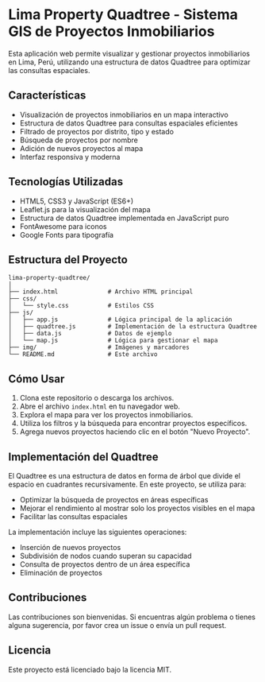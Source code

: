 # Lima Property Quadtree - Sistema GIS de Proyectos Inmobiliarios

Esta aplicación web permite visualizar y gestionar proyectos inmobiliarios en Lima, Perú, utilizando una estructura de datos Quadtree para optimizar las consultas espaciales.

## Características

- Visualización de proyectos inmobiliarios en un mapa interactivo
- Estructura de datos Quadtree para consultas espaciales eficientes
- Filtrado de proyectos por distrito, tipo y estado
- Búsqueda de proyectos por nombre
- Adición de nuevos proyectos al mapa
- Interfaz responsiva y moderna

## Tecnologías Utilizadas

- HTML5, CSS3 y JavaScript (ES6+)
- Leaflet.js para la visualización del mapa
- Estructura de datos Quadtree implementada en JavaScript puro
- FontAwesome para iconos
- Google Fonts para tipografía

## Estructura del Proyecto

```
lima-property-quadtree/
│
├── index.html              # Archivo HTML principal
├── css/
│   └── style.css           # Estilos CSS
├── js/
│   ├── app.js              # Lógica principal de la aplicación
│   ├── quadtree.js         # Implementación de la estructura Quadtree
│   ├── data.js             # Datos de ejemplo
│   └── map.js              # Lógica para gestionar el mapa
├── img/                    # Imágenes y marcadores
└── README.md               # Este archivo
```

## Cómo Usar

1. Clona este repositorio o descarga los archivos.
2. Abre el archivo `index.html` en tu navegador web.
3. Explora el mapa para ver los proyectos inmobiliarios.
4. Utiliza los filtros y la búsqueda para encontrar proyectos específicos.
5. Agrega nuevos proyectos haciendo clic en el botón "Nuevo Proyecto".

## Implementación del Quadtree

El Quadtree es una estructura de datos en forma de árbol que divide el espacio en cuadrantes recursivamente. En este proyecto, se utiliza para:

- Optimizar la búsqueda de proyectos en áreas específicas
- Mejorar el rendimiento al mostrar solo los proyectos visibles en el mapa
- Facilitar las consultas espaciales

La implementación incluye las siguientes operaciones:

- Inserción de nuevos proyectos
- Subdivisión de nodos cuando superan su capacidad
- Consulta de proyectos dentro de un área específica
- Eliminación de proyectos

## Contribuciones

Las contribuciones son bienvenidas. Si encuentras algún problema o tienes alguna sugerencia, por favor crea un issue o envía un pull request.

## Licencia

Este proyecto está licenciado bajo la licencia MIT. 